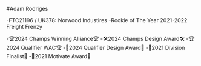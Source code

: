 #Adam Rodriges

-FTC21196 / UK378: Norwood Industires
-Rookie of The Year 2021-2022 Freight Frenzy

-🏆2024 Champs Winning Alliance🏆
-🛠️2024 Champs Design Award🛠️
-🏆2024 Qualifier WAC🏆
-🧠2024 Qualifier Design Award🧠
-🏅2021 Division Finalist🏅
-🤝2021 Motivate Award🤝
